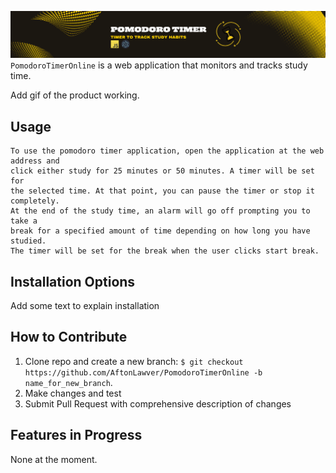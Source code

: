![Image not found!](public/assets/images/banner.png)
`PomodoroTimerOnline` is a web application that monitors and tracks study time.

Add gif of the product working.

**Usage**
---

```
To use the pomodoro timer application, open the application at the web address and
click either study for 25 minutes or 50 minutes. A timer will be set for 
the selected time. At that point, you can pause the timer or stop it completely.
At the end of the study time, an alarm will go off prompting you to take a 
break for a specified amount of time depending on how long you have studied.
The timer will be set for the break when the user clicks start break.
```

**Installation Options**
---

Add some text to explain installation

**How to Contribute**
---

1. Clone repo and create a new branch: `$ git checkout https://github.com/AftonLawver/PomodoroTimerOnline -b name_for_new_branch`.
2. Make changes and test
3. Submit Pull Request with comprehensive description of changes

**Features in Progress**
---
None at the moment.